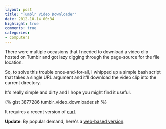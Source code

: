 ```yaml
---
layout: post
title: "Tumblr Video Downloader"
date: 2012-10-14 00:34
highlight: true
comments: true
categories: 
- computers
---
```


There were multiple occasions that I needed to download a video clip hosted on Tumblr and got lazy digging through the page-source for the file location.

So, to solve this trouble once-and-for-all, I whipped up a simple bash script that takes a single URL argument and it'll download the video clip into the current directory.

It's really simple and dirty and I hope you might find it useful.

{% gist 3877286 tumblr_video_downloader.sh %}

It requires a recent version of [curl][].

**Update**: By popular demand, here's a [web-based version][1].

[1]: https://tumdlr.herokuapp.com/
[curl]: http://en.wikipedia.org/wiki/CURL